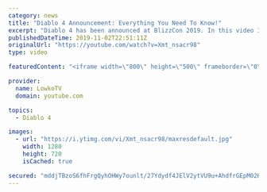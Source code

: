```yaml
---
category: news
title: "Diablo 4 Announcement: Everything You Need To Know!"
excerpt: "Diablo 4 has been announced at BlizzCon 2019. In this video I go over everything you need to know about this upcoming Blizzard Entertainment game."
publishedDateTime: 2019-11-02T22:51:11Z
originalUrl: "https://youtube.com/watch?v=Xmt_nsacr98"
type: video

featuredContent: "<iframe width=\"800\" height=\"500\" frameborder=\"0\" src=\"https://www.youtube.com/embed/Xmt_nsacr98\" allow=\"accelerometer; autoplay; encrypted-media; gyroscope; picture-in-picture\" allowfullscreen></iframe>"

provider:
  name: LowkoTV
  domain: youtube.com

topics:
  - Diablo 4

images:
  - url: "https://i.ytimg.com/vi/Xmt_nsacr98/maxresdefault.jpg"
    width: 1280
    height: 720
    isCached: true

secured: "mddjTBzoS6fhFrgQyhOHWy7ounlt/27Ydydf4JElV2ytVU9u+AhdfrGEpM02K5x3aDtb4gx80vs6/kx81z2rvG6jjpuql7YDYsQ6/hKHg3vJ6EFYq/e3+nmzfElf7ikJalzZGhYIwXTC2J4mC7AiIFkxW+p4zmK6dNwk11M+IAEoGFqd+9OyEJPtwIxVZJ6lcetNNJcu5xcEssPozgeFNDSRRW9sOUd6r5oyYFHfgEcICEAptEJOmrvXpGRhRgH4YeCWAawKgKrnLmUFz6bTrCTnVxOqzOWJ3z19/rFjTwcNQtVMIHN2TPPY6jqfB0OG9JFVwHU1xwltHgcbDZVdk9WTvFypOmgPFE/PxG8NMTa658mVRf/quwcIQXdNR5yk8Z9IRawItbgKRpFCvroEuGHM4l+tu+37TAYCK37Qz/EBvCGADTeScaVH/aQGt8H5;azhJH5C34fnXpOKmoxM41Q=="
---
```


